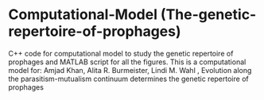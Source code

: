 #  Computational-Model (The-genetic-repertoire-of-prophages)
C++ code for computational model to study the genetic repertoire of prophages and MATLAB script for all the figures. This is a computational model for: Amjad Khan, Alita R. Burmeister, Lindi M. Wahl , Evolution along the parasitism-mutualism continuum determines the genetic repertoire of prophages
